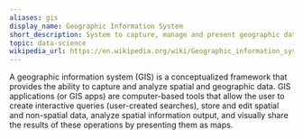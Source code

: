```yaml
---
aliases: gis
display_name: Geographic Information System
short_description: System to capture, manage and present geographic data.
topic: data-science
wikipedia_url: https://en.wikipedia.org/wiki/Geographic_information_system
---
```

A geographic information system (GIS) is a conceptualized framework that provides the ability to capture and 
analyze spatial and geographic data. GIS applications (or GIS apps) are computer-based tools that allow the 
user to create interactive queries (user-created searches), store and edit spatial and non-spatial data, 
analyze spatial information output, and visually share the results of these operations by presenting them as 
maps.
